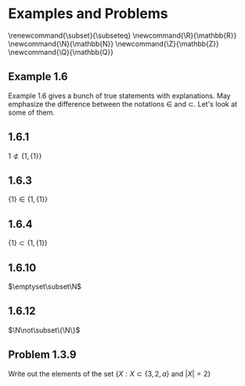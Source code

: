 # Examples and Problems
\renewcommand{\subset}{\subseteq}
\newcommand{\R}{\mathbb{R}}
\newcommand{\N}{\mathbb{N}}
\newcommand{\Z}{\mathbb{Z}}
\newcommand{\Q}{\mathbb{Q}}

## Example 1.6

Example 1.6 gives a bunch of true statements with explanations.  May emphasize the difference
between the notations $\in$ and $\subset$.  Let's look at some of them.

## 1.6.1
$1\not\subset\{1,\{1\}\}$



## 1.6.3
$\{1\}\in\{1,\{1\}\}$



## 1.6.4
$\{1\}\subset\{1,\{1\}\}$



## 1.6.10
$\emptyset\subset\N$

## 1.6.12
$\N\not\subset\{\N\}$

## Problem 1.3.9
Write out the elements of the set $\{X:X\subset\{3,2,a\} \mathrm{\ and\ } |X|=2\}$
